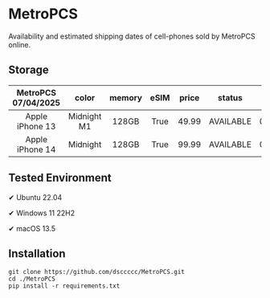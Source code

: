 # MetroPCS
Availability and estimated shipping dates of cell-phones sold by MetroPCS online.
## Storage
|MetroPCS 07/04/2025|color|memory|eSIM|price|status|shipping from|shipping to|
|:--:|:--:|:--:|:--:|:--:|:--:|:--:|:--:|
|Apple iPhone 13|Midnight M1|128GB|True|49.99|AVAILABLE|07/03/2025|07/07/2025|
|Apple iPhone 14|Midnight|128GB|True|99.99|AVAILABLE|07/03/2025|07/07/2025|

## Tested Environment
✔ Ubuntu 22.04

✔ Windows 11 22H2

✔ macOS 13.5
## Installation
```
git clone https://github.com/dsccccc/MetroPCS.git
cd ./MetroPCS
pip install -r requirements.txt
```
